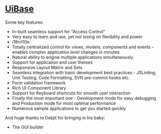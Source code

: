 # [UiBase](http://www.uibase.net)

Some key features:

- In-built seamless support for "Access Control"
- Very easy to learn and use, yet not losing on flexibility and power
- i18n/l10n
- Totally centralized control for views, models, components and events - enables complex application level changes in minutes
- Natural ability to engine multiple applications simultaneously
- Support for application and user themes
- Responsive Layout Matrix and Sets
- Seamless integration with basic development best practices - JSLinting, Unit Testing, Code Formatting, SVN pre-commit hooks etc.
- Form validation framework
- Rich UI Component Library
- Support for Keyboard shortcuts for smooth user interaction
- Finally the most important one - Development mode for easy debugging and Production mode for most optimal performance
- Numerous sample applications to get you started quickly

And huge thanks to Debjit for bringing in his baby:
- The GUI builder
